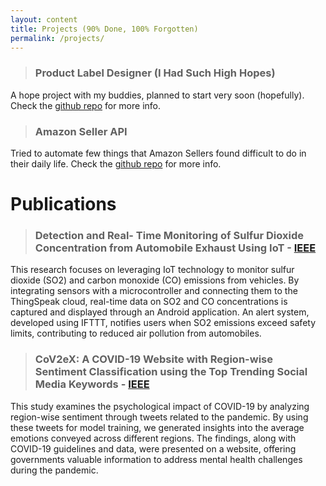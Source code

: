 ```yaml
---
layout: content
title: Projects (90% Done, 100% Forgotten)
permalink: /projects/
---
```


> ### Product Label Designer (I Had Such High Hopes)

A hope project with my buddies, planned to start very soon (hopefully). Check the [github repo]() for more info.

> ### Amazon Seller API

Tried to automate few things that Amazon Sellers found difficult to do in their daily life. Check the [github repo](https://github.com/r4pt3r/Amazon-API) for more info.

# **Publications**

> ### Detection and Real- Time Monitoring of Sulfur Dioxide Concentration from Automobile Exhaust Using IoT - [IEEE](https://ieeexplore.ieee.org/document/9489190)

This research focuses on leveraging IoT technology to monitor sulfur dioxide (SO2) and carbon monoxide (CO) emissions from vehicles. By integrating sensors with a microcontroller and connecting them to the ThingSpeak cloud, real-time data on SO2 and CO concentrations is captured and displayed through an Android application. An alert system, developed using IFTTT, notifies users when SO2 emissions exceed safety limits, contributing to reduced air pollution from automobiles.

> ### CoV2eX: A COVID-19 Website with Region-wise Sentiment Classification using the Top Trending Social Media Keywords - [IEEE](https://ieeexplore.ieee.org/document/9419415)

This study examines the psychological impact of COVID-19 by analyzing region-wise sentiment through tweets related to the pandemic. By using these tweets for model training, we generated insights into the average emotions conveyed across different regions. The findings, along with COVID-19 guidelines and data, were presented on a website, offering governments valuable information to address mental health challenges during the pandemic.